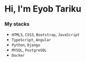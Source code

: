 # Hi, I'm Eyob Tariku

### My stacks
* `HTML5`, `CSS3`, `Bootstrap`, `JavaScript`
* `TypeScript`, `Angular`
* `Python`, `Django`
* `MYSQL`, `PostgreSQL`
* `Docker`

